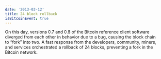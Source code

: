```yaml
---
date: '2013-03-12'
title: 24 block rollback
isBitcoinEvent: true
---
```


On this day, versions 0.7 and 0.8 of the Bitcoin reference client software diverged from each other in behavior due to a bug, causing the block chain to “fork” into two. A fast response from the developers, community, miners, and services orchestrated a rollback of 24 blocks, preventing a fork in the Bitcoin network.
